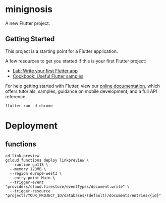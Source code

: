 # minignosis

A new Flutter project.

## Getting Started

This project is a starting point for a Flutter application.

A few resources to get you started if this is your first Flutter project:

- [Lab: Write your first Flutter app](https://flutter.dev/docs/get-started/codelab)
- [Cookbook: Useful Flutter samples](https://flutter.dev/docs/cookbook)

For help getting started with Flutter, view our
[online documentation](https://flutter.dev/docs), which offers tutorials,
samples, guidance on mobile development, and a full API reference.
```
flutter run -d chrome
```


# Deployment

## functions


```
cd link-preview
gcloud functions deploy linkpreview \
  --runtime go113 \
  --memory 128MB \
  --region europe-west3 \
  --entry-point Main \
  --trigger-event "providers/cloud.firestore/eventTypes/document.write" \
  --trigger-resource "projects/YOUR_PROJECT_ID/databases/(default)/documents/entries/{id}"
```